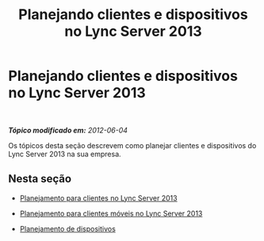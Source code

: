 ﻿---
title: Planejando clientes e dispositivos no Lync Server 2013
TOCTitle: Planejando clientes e dispositivos no Lync Server 2013
ms:assetid: 7b45958a-bb98-4f69-b597-18bb27034244
ms:mtpsurl: https://technet.microsoft.com/pt-br/library/Gg398610(v=OCS.15)
ms:contentKeyID: 49307211
ms.date: 05/19/2016
mtps_version: v=OCS.15
ms.translationtype: HT
---

# Planejando clientes e dispositivos no Lync Server 2013

 

_**Tópico modificado em:** 2012-06-04_

Os tópicos desta seção descrevem como planejar clientes e dispositivos do Lync Server 2013 na sua empresa.

## Nesta seção

  - [Planejamento para clientes no Lync Server 2013](lync-server-2013-planning-for-clients.md)

  - [Planejamento para clientes móveis no Lync Server 2013](lync-server-2013-planning-for-mobile-clients.md)

  - [Planejamento de dispositivos](lync-server-2013-planning-for-devices.md)

